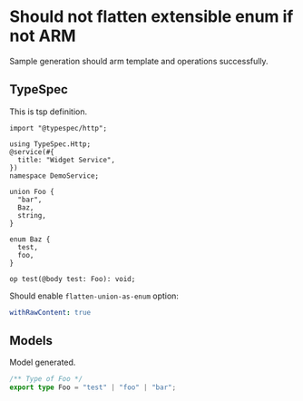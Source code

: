 # Should not flatten extensible enum if not ARM

Sample generation should arm template and operations successfully.

## TypeSpec

This is tsp definition.

```tsp
import "@typespec/http";

using TypeSpec.Http;
@service(#{
  title: "Widget Service",
})
namespace DemoService;

union Foo {
  "bar",
  Baz,
  string,
}

enum Baz {
  test,
  foo,
}

op test(@body test: Foo): void;
```

Should enable `flatten-union-as-enum` option:

```yaml
withRawContent: true
```

## Models

Model generated.

```ts models
/** Type of Foo */
export type Foo = "test" | "foo" | "bar";
```
